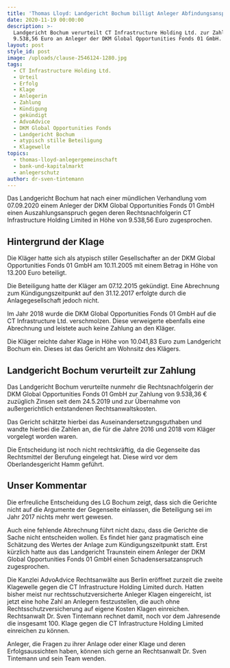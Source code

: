 ```yaml
---
title: 'Thomas Lloyd: Landgericht Bochum billigt Anleger Abfindungsanspruch zu.'
date: 2020-11-19 00:00:00
description: >-
  Landgericht Bochum verurteilt CT Infrastructure Holding Ltd. zur Zahlung von
  9.538,56 Euro an Anleger der DKM Global Opportunities Fonds 01 GmbH.
layout: post
style_id: post
image: /uploads/clause-2546124-1280.jpg
tags:
  - CT Infrastructure Holding Ltd.
  - Urteil
  - Erfolg
  - Klage
  - Anlegerin
  - Zahlung
  - Kündigung
  - gekündigt
  - AdvoAdvice
  - DKM Global Opportunities Fonds
  - Landgericht Bochum
  - atypisch stille Beteiligung
  - Klagewelle
topics:
  - thomas-lloyd-anlegergemeinschaft
  - bank-und-kapitalmarkt
  - anlegerschutz
author: dr-sven-tintemann
---
```


Das Landgericht Bochum hat nach einer mündlichen Verhandlung vom 07.09.2020 einem Anleger der DKM Global Opportunities Fonds 01 GmbH einen Auszahlungsanspruch gegen deren Rechtsnachfolgerin CT Infrastructure Holding Limited in Höhe von 9.538,56 Euro zugesprochen.

## Hintergrund der Klage

Die Kläger hatte sich als atypisch stiller Gesellschafter an der DKM Global Opportunities Fonds 01 GmbH am 10.11.2005 mit einem Betrag in Höhe von 13.200 Euro beteiligt.&nbsp;

Die Beteiligung hatte der Kläger am 07.12.2015 gekündigt. Eine Abrechnung zum Kündigungszeitpunkt auf den 31.12.2017 erfolgte durch die Anlagegesellschaft jedoch nicht.

Im Jahr 2018 wurde die DKM Global Opportunities Fonds 01 GmbH auf die CT Infrastructure Ltd. verschmolzen. Diese verweigerte ebenfalls eine Abrechnung und leistete auch keine Zahlung an den Kläger.&nbsp;

Die Kläger reichte daher Klage in Höhe von 10.041,83 Euro zum Landgericht Bochum ein. Dieses ist das Gericht am Wohnsitz des Klägers.

## Landgericht Bochum verurteilt zur Zahlung

Das Landgericht Bochum verurteilte nunmehr die Rechtsnachfolgerin der DKM Global Opportunities Fonds 01 GmbH zur Zahlung von 9.538,36 € zuzüglich Zinsen seit dem 24.5.2019 und zur Übernahme von au&szlig;ergerichtlich entstandenen Rechtsanwaltskosten.

Das Gericht schätzte hierbei das Auseinandersetzungsguthaben und wandte hierbei die Zahlen an, die für die Jahre 2016 und 2018 vom Kläger vorgelegt worden waren.&nbsp;

Die Entscheidung ist noch nicht rechtskräftig, da die Gegenseite das Rechtsmittel der Berufung eingelegt hat. Diese wird vor dem Oberlandesgericht Hamm geführt.

## Unser Kommentar

Die erfreuliche Entscheidung des LG Bochum zeigt, dass sich die Gerichte nicht auf die Argumente der Gegenseite einlassen, die Beteiligung sei im Jahr 2017 nichts mehr wert gewesen.&nbsp;

Auch eine fehlende Abrechnung führt nicht dazu, dass die Gerichte die Sache nicht entscheiden wollen. Es findet hier ganz pragmatisch eine Schätzung des Wertes der Anlage zum Kündigungszeitpunkt statt. Erst kürzlich hatte aus das Landgericht Traunstein einem Anleger der DKM Global Opportunities Fonds 01 GmbH einen Schadensersatzanspruch zugesprochen.&nbsp;&nbsp;

Die Kanzlei AdvoAdvice Rechtsanwälte aus Berlin eröffnet zurzeit die zweite Klagewelle gegen die CT Infrastructure Holding Limited durch. Hatten bisher meist nur rechtsschutzversicherte Anleger Klagen eingereicht, ist jetzt eine hohe Zahl an Anlegern festzustellen, die auch ohne Rechtsschutzversicherung auf eigene Kosten Klagen einreichen. Rechtsanwalt Dr. Sven Tintemann rechnet damit, noch vor dem Jahresende die insgesamt 100. Klage gegen die CT Infrastructure Holding Limited einreichen zu können.&nbsp;

Anleger, die Fragen zu ihrer Anlage oder einer Klage und deren Erfolgsaussichten haben, können sich gerne an Rechtsanwalt Dr. Sven Tintemann und sein Team wenden.